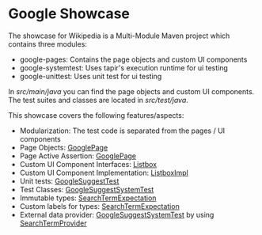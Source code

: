 # Google Showcase

The showcase for Wikipedia is a Multi-Module Maven project which contains three modules:
* google-pages: Contains the page objects and custom UI components
* google-systemtest: Uses tapir's execution runtime for ui testing
* google-unittest: Uses unit test for ui testing

 In *src/main/java* you can find the page objects and custom UI components. The test suites and classes are located in *src/test/java*.

This showcase covers the following features/aspects:
* Modularization: The test code is separated from the pages / UI components
* Page Objects: [GooglePage](google-pages/src/main/java/de/bmiag/tapir/showcase/google/pages/page/GooglePage.xtend)
* Page Active Assertion: [GooglePage](google-pages/src/main/java/de/bmiag/tapir/showcase/google/pages/page/GooglePage.xtend)
* Custom UI Component Interfaces: [Listbox](google-pages/src/main/java/de/bmiag/tapir/showcase/google/pages/component/Listbox.xtend)
* Custom UI Component Implementation: [ListboxImpl](google-pages/src/main/java/de/bmiag/tapir/showcase/google/pages/component/impl/ListboxImpl.xtend)
* Unit tests: [GoogleSuggestTest](google-unittest/src/main/java/de/bmiag/tapir/showcase/google/unittest/GoogleSuggestTest.xtend)
* Test Classes: [GoogleSuggestSystemTest](google-systemtest/src/main/java/de/bmiag/tapir/showcase/google/systemtest/GoogleSuggestSystemTest.xtend)
* Immutable types: [SearchTermExpectation](google-systemtest/src/main/java/de/bmiag/tapir/showcase/google/systemtest/data/SearchTermExpectation.xtend)
* Custom labels for types: [SearchTermExpectation](google-systemtest/src/main/java/de/bmiag/tapir/showcase/google/systemtest/data/SearchTermExpectation.xtend)
* External data provider: [GoogleSuggestSystemTest](google-systemtest/src/main/java/de/bmiag/tapir/showcase/google/systemtest/GoogleSuggestSystemTest.xtend) by using [SearchTermProvider](google-systemtest/src/main/java/de/bmiag/tapir/showcase/google/systemtest/data/SearchTermProvider.xtend)
